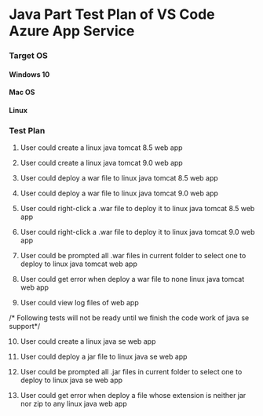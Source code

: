 # Java Part Test Plan of VS Code Azure App Service

### Target OS

#### Windows 10

#### Mac OS

#### Linux

### Test Plan

1. User could create a linux java tomcat 8.5 web app

2. User could create a linux java tomcat 9.0 web app

3. User could deploy a war file to linux java tomcat 8.5 web app

4. User could deploy a war file to linux java tomcat 9.0 web app

5. User could right-click a .war file to deploy it to linux java tomcat 8.5 web app

6. User could right-click a .war file to deploy it to linux java tomcat 9.0 web app

7. User could be prompted all .war files in current folder to select one to deploy to linux java tomcat web app

8. User could get error when deploy a war file to none linux java tomcat web app

9. User could view log files of web app

/* Following tests will not be ready until we finish the code work of java se support*/

10. User could create a linux java se web app

11. User could deploy a jar file to linux java se web app

12. User could be prompted all .jar files in current folder to select one to deploy to linux java se web app

13. User could get error when deploy a file whose extension is neither jar nor zip to any linux java web app
